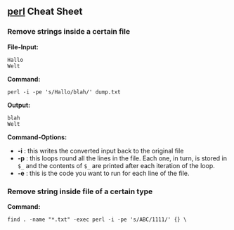 ## [perl](https://de.wikipedia.org/wiki/Perl) Cheat Sheet

### Remove strings inside a certain file
**File-Input:**
```
Hallo
Welt
```
**Command:**
```
perl -i -pe 's/Hallo/blah/' dump.txt
```
**Output:**
```
blah
Welt
```
**Command-Options:**
* **-i** : this writes the converted input back to the original file
* **-p** : this loops round all the lines in the file. Each one, in turn, is stored in ```$_``` and the contents of ```$_``` are printed after each iteration of the loop.
* **-e** : this is the code you want to run for each line of the file.

### Remove string inside file of a certain type
**Command:**
```
find . -name "*.txt" -exec perl -i -pe 's/ABC/1111/' {} \
```

